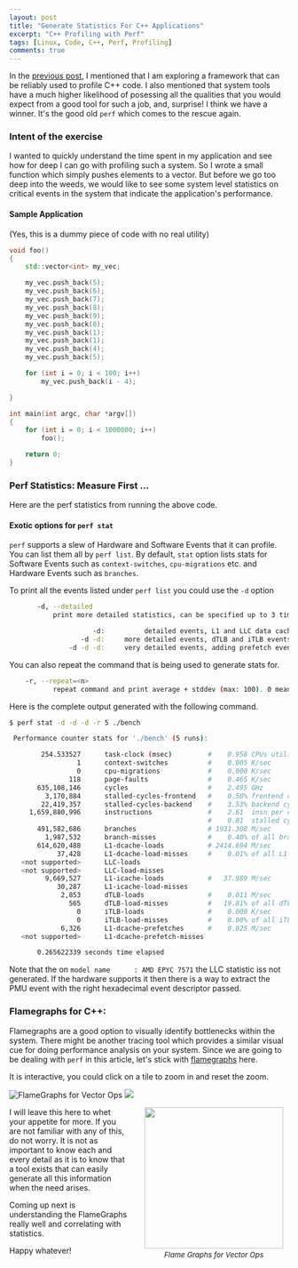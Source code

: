 ```yaml
---
layout: post
title: "Generate Statistics For C++ Applications"
excerpt: "C++ Profiling with Perf"
tags: [Linux, Code, C++, Perf, Profiling]
comments: true
---
```

In the [previous post](http://www.mycpu.org/c++-tuning-tools-explore/), I
mentioned that I am exploring a framework that can be reliably used to profile
C++ code. I also mentioned that system tools have a much higher likelihood of
posessing all the qualities that you would expect from a good tool for such a
job, and, surprise! I think we have a winner. It's the good old ``perf`` which
comes to the rescue again.

### Intent of the exercise
I wanted to quickly understand the time spent in my application and see how for
deep I can go with profiling such a system. So I wrote a small function which
simply pushes elements to a vector. But before we go too deep into the weeds, we
would like to see some system level statistics on critical events in the system
that indicate the application's performance.

#### Sample Application
(Yes, this is a dummy piece of code with no real utility)

```cpp
void foo()
{
    std::vector<int> my_vec;

    my_vec.push_back(5);
    my_vec.push_back(6);
    my_vec.push_back(7);
    my_vec.push_back(8);
    my_vec.push_back(9);
    my_vec.push_back(0);
    my_vec.push_back(1);
    my_vec.push_back(1);
    my_vec.push_back(4);
    my_vec.push_back(5);

    for (int i = 0; i < 100; i++)
        my_vec.push_back(i - 4);

}

int main(int argc, char *argv[])
{
    for (int i = 0; i < 1000000; i++)
        foo();

    return 0;
}

```

### Perf Statistics: Measure First ...
Here are the perf statistics from running the above code.

#### Exotic options for ``perf stat``
``perf`` supports a slew of Hardware and Software Events that it can
profile. You can list them all by ``perf list``. By default, ``stat`` option
lists stats for Software Events such as ``context-switches``, ``cpu-migrations``
etc. and Hardware Events such as ``branches``.

To print all the events listed under ``perf list`` you could use the ``-d`` option
```bash
       -d, --detailed
           print more detailed statistics, can be specified up to 3 times

                     -d:          detailed events, L1 and LLC data cache
                  -d -d:     more detailed events, dTLB and iTLB events
               -d -d -d:     very detailed events, adding prefetch events
```

You can also repeat the command that is being used to generate stats for.
```bash
	-r, --repeat=<n>
           repeat command and print average + stddev (max: 100). 0 means forever.

```

Here is the complete output generated with the following command.
```bash
$ perf stat -d -d -d -r 5 ./bench

 Performance counter stats for './bench' (5 runs):

        254.533527      task-clock (msec)         #    0.958 CPUs utilized            ( +-  0.87% )
                 1      context-switches          #    0.005 K/sec                    ( +- 16.67% )
                 0      cpu-migrations            #    0.000 K/sec                  
               118      page-faults               #    0.465 K/sec                    ( +-  0.43% )
       635,108,146      cycles                    #    2.495 GHz                      ( +-  5.06% )  (40.76%)
         3,170,884      stalled-cycles-frontend   #    0.50% frontend cycles idle     ( +- 16.73% )  (42.14%)
        22,419,357      stalled-cycles-backend    #    3.53% backend cycles idle      ( +- 14.04% )  (43.64%)
     1,659,880,996      instructions              #    2.61  insn per cycle         
                                                  #    0.01  stalled cycles per insn  ( +-  4.03% )  (44.76%)
       491,582,686      branches                  # 1931.308 M/sec                    ( +-  3.95% )  (45.35%)
         1,987,532      branch-misses             #    0.40% of all branches          ( +- 13.18% )  (45.71%)
       614,620,488      L1-dcache-loads           # 2414.694 M/sec                    ( +-  4.77% )  (41.14%)
            37,428      L1-dcache-load-misses     #    0.01% of all L1-dcache hits    ( +-  4.48% )  (39.76%)
   <not supported>      LLC-loads                                                   
   <not supported>      LLC-load-misses                                             
         9,669,527      L1-icache-loads           #   37.989 M/sec                    ( +- 58.22% )  (38.26%)
            30,287      L1-icache-load-misses                                         ( +-  5.43% )  (37.13%)
             2,853      dTLB-loads                #    0.011 M/sec                    ( +-  4.12% )  (36.54%)
               565      dTLB-load-misses          #   19.81% of all dTLB cache hits   ( +-  5.73% )  (36.18%)
                 0      iTLB-loads                #    0.000 K/sec                    (36.20%)
                 0      iTLB-load-misses          #    0.00% of all iTLB cache hits   (36.21%)
             6,326      L1-dcache-prefetches      #    0.025 M/sec                    ( +-  4.60% )  (36.20%)
   <not supported>      L1-dcache-prefetch-misses                                   

       0.265622339 seconds time elapsed                                          ( +-  3.40% )


```
Note that the on 
```model name      : AMD EPYC 7571```
the LLC statistic iss not generated. If the hardware supports it then there is a
way to extract the PMU event with the right hexadecimal event descriptor
passed.

### Flamegraphs for C++:
Flamegraphs are a good option to visually identify bottlenecks within the
system. There might be another tracing tool which provides a similar visual cue
for doing performance analysis on your system. Since we are going to be dealing
with ``perf`` in this article, let's stick with
[flamegraphs](http://www.brendangregg.com/flamegraphs.html) here.

It is interactive, you could click on a tile to zoom in and reset the zoom.

![FlameGraphs for Vector Ops](/images/vec_fg.svg)
<img src="/images/vec_fg.svg">
<div
style="float:right;padding-left:30px;padding-right:10px;padding-bottom:3px"><a
href="/images/vec_fg.svg"><img
src="/images/vec_fg-crop-500.png" width="250" height="254"
style="padding-bottom:3px"/></a><br><center><font size=-1><i>Flame
Graphs for Vector Ops</i></font></center></div>

I will leave this here to whet your appetite for more. If you are not familiar
with any of this, do not worry. It is not as important to know each and every
detail as it is to know that a tool exists that can easily generate all this
information when the need arises.

Coming up next is understanding the FlameGraphs really well and correlating with
statistics.

Happy whatever!
